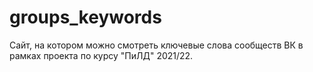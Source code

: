 # groups_keywords
Сайт, на котором можно смотреть ключевые слова сообществ ВК в рамках проекта по курсу "ПиЛД" 2021/22.
